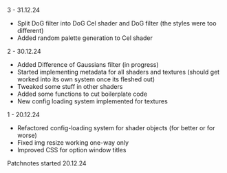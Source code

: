 3 - 31.12.24
- Split DoG filter into DoG Cel shader and DoG filter (the styles were too different)
- Added random palette generation to Cel shader

2 - 30.12.24
- Added Difference of Gaussians filter (in progress)
- Started implementing metadata for all shaders and textures (should get worked into its own system once its fleshed out)
- Tweaked some stuff in other shaders
- Added some functions to cut boilerplate code
- New config loading system implemented for textures

1 - 20.12.24
- Refactored config-loading system for shader objects (for better or for worse)
- Fixed img resize working one-way only
- Improved CSS for option window titles

Patchnotes started 20.12.24